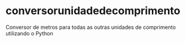 # conversorunidadedecomprimento
Conversor de metros para todas as outras unidades de comprimento utilizando o Python

